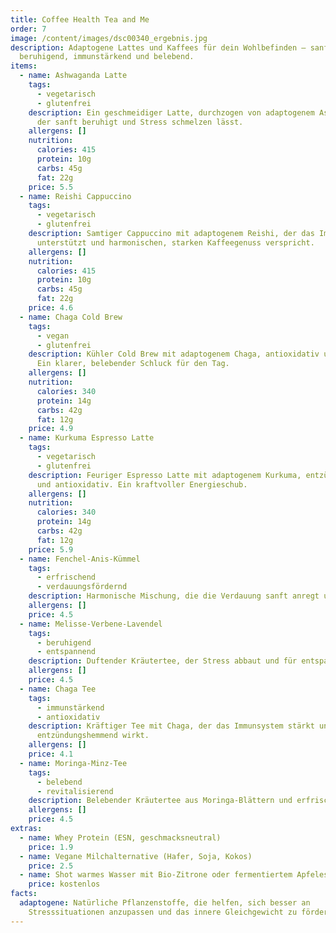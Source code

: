 ```yaml
---
title: Coffee Health Tea and Me
order: 7
image: /content/images/dsc00340_ergebnis.jpg
description: Adaptogene Lattes und Kaffees für dein Wohlbefinden – sanft
  beruhigend, immunstärkend und belebend.
items:
  - name: Ashwaganda Latte
    tags:
      - vegetarisch
      - glutenfrei
    description: Ein geschmeidiger Latte, durchzogen von adaptogenem Ashwagandha,
      der sanft beruhigt und Stress schmelzen lässt.
    allergens: []
    nutrition:
      calories: 415
      protein: 10g
      carbs: 45g
      fat: 22g
    price: 5.5
  - name: Reishi Cappuccino
    tags:
      - vegetarisch
      - glutenfrei
    description: Samtiger Cappuccino mit adaptogenem Reishi, der das Immunsystem
      unterstützt und harmonischen, starken Kaffeegenuss verspricht.
    allergens: []
    nutrition:
      calories: 415
      protein: 10g
      carbs: 45g
      fat: 22g
    price: 4.6
  - name: Chaga Cold Brew
    tags:
      - vegan
      - glutenfrei
    description: Kühler Cold Brew mit adaptogenem Chaga, antioxidativ und reinigend.
      Ein klarer, belebender Schluck für den Tag.
    allergens: []
    nutrition:
      calories: 340
      protein: 14g
      carbs: 42g
      fat: 12g
    price: 4.9
  - name: Kurkuma Espresso Latte
    tags:
      - vegetarisch
      - glutenfrei
    description: Feuriger Espresso Latte mit adaptogenem Kurkuma, entzündungshemmend
      und antioxidativ. Ein kraftvoller Energieschub.
    allergens: []
    nutrition:
      calories: 340
      protein: 14g
      carbs: 42g
      fat: 12g
    price: 5.9
  - name: Fenchel-Anis-Kümmel
    tags:
      - erfrischend
      - verdauungsfördernd
    description: Harmonische Mischung, die die Verdauung sanft anregt und wohlig wärmt.
    allergens: []
    price: 4.5
  - name: Melisse-Verbene-Lavendel
    tags:
      - beruhigend
      - entspannend
    description: Duftender Kräutertee, der Stress abbaut und für entspannte Momente sorgt.
    allergens: []
    price: 4.5
  - name: Chaga Tee
    tags:
      - immunstärkend
      - antioxidativ
    description: Kräftiger Tee mit Chaga, der das Immunsystem stärkt und
      entzündungshemmend wirkt.
    allergens: []
    price: 4.1
  - name: Moringa-Minz-Tee
    tags:
      - belebend
      - revitalisierend
    description: Belebender Kräutertee aus Moringa-Blättern und erfrischender Minze.
    allergens: []
    price: 4.5
extras:
  - name: Whey Protein (ESN, geschmacksneutral)
    price: 1.9
  - name: Vegane Milchalternative (Hafer, Soja, Kokos)
    price: 2.5
  - name: Shot warmes Wasser mit Bio-Zitrone oder fermentiertem Apfelessig
    price: kostenlos
facts:
  adaptogene: Natürliche Pflanzenstoffe, die helfen, sich besser an
    Stresssituationen anzupassen und das innere Gleichgewicht zu fördern.
---
```

